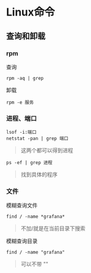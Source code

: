 # Linux命令

## 查询和卸载

### rpm

查询

```
rpm -aq | grep 
```

卸载

```
rpm -e 服务
```

### 进程、端口

```
lsof -i:端口
netstat -pan | grep 端口
```

> 这两个都可以得到进程

```
ps -ef | grep 进程
```

> 找到具体的程序

### 文件

模糊查询文件

```
find / -name *grafana*
```

> 不加/就是在当前目录下搜索

模糊查询目录

```
find / -name "grafana"
```

> 可以不带 "" 




